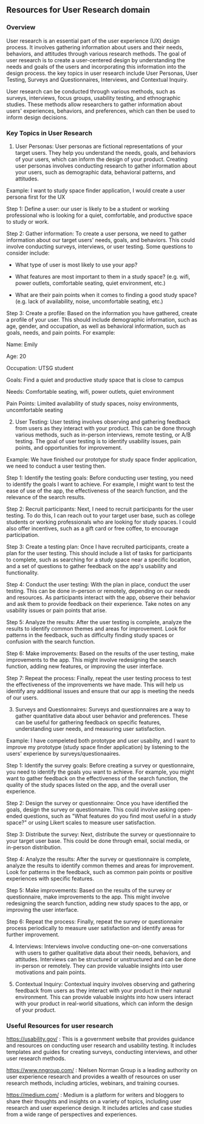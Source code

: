 ## Resources for User Research domain

### Overview

User research is an essential part of the user experience (UX) design process. It involves gathering information about users and their needs, behaviors, and attitudes through various research methods. The goal of user research is to create a user-centered design by understanding the needs and goals of the users and incorporating this information into the design process. the key topics in user research include User Personas, User Testing, Surveys and Questionnaires, Interviews, and Contextual Inquiry.

User research can be conducted through various methods, such as surveys, interviews, focus groups, usability testing, and ethnographic studies. These methods allow researchers to gather information about users' experiences, behaviors, and preferences, which can then be used to inform design decisions.

### Key Topics in User Research

1. User Personas: User personas are fictional representations of your target users. They help you understand the needs, goals, and behaviors of your users, which can inform the design of your product. Creating user personas involves conducting research to gather information about your users, such as demographic data, behavioral patterns, and attitudes.

Example: I want to study space finder application, I would create a user persona first for the UX

Step 1: Define a user: our user is likely to be a student or working professional who is looking for a quiet, comfortable, and productive space to study or work.

Step 2: Gather information: To create a user persona, we need to gather information about our target users' needs, goals, and behaviors. This could involve conducting surveys, interviews, or user testing. Some questions to consider include:

- What type of user is most likely to use your app?

- What features are most important to them in a study space? (e.g. wifi, power outlets, comfortable seating, quiet environment, etc.)

- What are their pain points when it comes to finding a good study space? (e.g. lack of availability, noise, uncomfortable seating, etc.)

Step 3: Create a profile: Based on the information you have gathered, create a profile of your user. This should include demographic information, such as age, gender, and occupation, as well as behavioral information, such as goals, needs, and pain points. For example:

Name: Emily

Age: 20

Occupation: UTSG student

Goals: Find a quiet and productive study space that is close to campus

Needs: Comfortable seating, wifi, power outlets, quiet environment

Pain Points: Limited availability of study spaces, noisy environments, uncomfortable seating


2. User Testing: User testing involves observing and gathering feedback from users as they interact with your product. This can be done through various methods, such as in-person interviews, remote testing, or A/B testing. The goal of user testing is to identify usability issues, pain points, and opportunities for improvement.

Example: We have finished our prototype for study space finder application, we need to conduct a user testing then.

Step 1: Identify the testing goals: Before conducting user testing, you need to identify the goals I want to achieve. For example, I might want to test the ease of use of the app, the effectiveness of the search function, and the relevance of the search results.

Step 2: Recruit participants: Next, I need to recruit participants for the user testing. To do this, I can reach out to your target user base, such as college students or working professionals who are looking for study spaces. I could also offer incentives, such as a gift card or free coffee, to encourage participation.

Step 3: Create a testing plan: Once I have recruited participants, create a plan for the user testing. This should include a list of tasks for participants to complete, such as searching for a study space near a specific location, and a set of questions to gather feedback on the app's usability and functionality.

Step 4: Conduct the user testing: With the plan in place, conduct the user testing. This can be done in-person or remotely, depending on our needs and resources. As participants interact with the app, observe their behavior and ask them to provide feedback on their experience. Take notes on any usability issues or pain points that arise.

Step 5: Analyze the results: After the user testing is complete, analyze the results to identify common themes and areas for improvement. Look for patterns in the feedback, such as difficulty finding study spaces or confusion with the search function.

Step 6: Make improvements: Based on the results of the user testing, make improvements to the app. This might involve redesigning the search function, adding new features, or improving the user interface.

Step 7: Repeat the process: Finally, repeat the user testing process to test the effectiveness of the improvements we have made. This will help us identify any additional issues and ensure that our app is meeting the needs of our users.

3. Surveys and Questionnaires: Surveys and questionnaires are a way to gather quantitative data about user behavior and preferences. These can be useful for gathering feedback on specific features, understanding user needs, and measuring user satisfaction.

Example: I have compeleted both prototype and user usabilty, and I want to improve my prototype (study space finder application) by listening to the users' experience by surveys/questionaaires.

Step 1: Identify the survey goals: Before creating a survey or questionnaire, you need to identify the goals you want to achieve. For example, you might want to gather feedback on the effectiveness of the search function, the quality of the study spaces listed on the app, and the overall user experience.

Step 2: Design the survey or questionnaire: Once you have identified the goals, design the survey or questionnaire. This could involve asking open-ended questions, such as "What features do you find most useful in a study space?" or using Likert scales to measure user satisfaction.

Step 3: Distribute the survey: Next, distribute the survey or questionnaire to your target user base. This could be done through email, social media, or in-person distribution.

Step 4: Analyze the results: After the survey or questionnaire is complete, analyze the results to identify common themes and areas for improvement. Look for patterns in the feedback, such as common pain points or positive experiences with specific features.

Step 5: Make improvements: Based on the results of the survey or questionnaire, make improvements to the app. This might involve redesigning the search function, adding new study spaces to the app, or improving the user interface.

Step 6: Repeat the process: Finally, repeat the survey or questionnaire process periodically to measure user satisfaction and identify areas for further improvement.

4. Interviews: Interviews involve conducting one-on-one conversations with users to gather qualitative data about their needs, behaviors, and attitudes. Interviews can be structured or unstructured and can be done in-person or remotely. They can provide valuable insights into user motivations and pain points.

5. Contextual Inquiry: Contextual inquiry involves observing and gathering feedback from users as they interact with your product in their natural environment. This can provide valuable insights into how users interact with your product in real-world situations, which can inform the design of your product.


### Useful Resources for user research

https://usability.gov/ : This is a government website that provides guidance and resources on conducting user research and usability testing. It includes templates and guides for creating surveys, conducting interviews, and other user research methods.

https://www.nngroup.com/ : Nielsen Norman Group is a leading authority on user experience research and provides a wealth of resources on user research methods, including articles, webinars, and training courses.

https://medium.com/ : Medium is a platform for writers and bloggers to share their thoughts and insights on a variety of topics, including user research and user experience design. It includes articles and case studies from a wide range of perspectives and experiences.

















